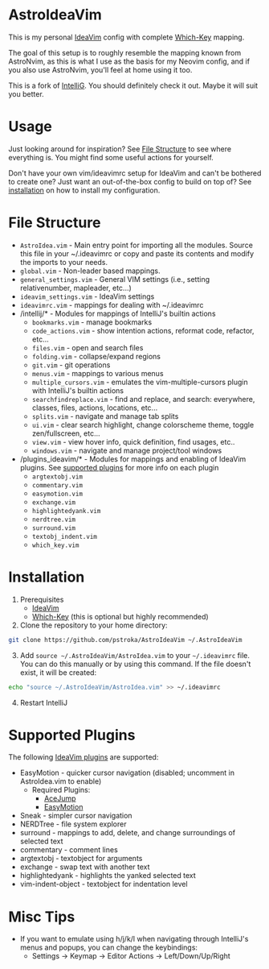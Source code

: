 # AstroIdeaVim

This is my personal [IdeaVim](https://plugins.jetbrains.com/plugin/164-ideavim) config 
with complete [Which-Key](https://plugins.jetbrains.com/plugin/15976-which-key) mapping.

The goal of this setup is to roughly resemble the mapping known from AstroNvim, 
as this is what I use as the basis for my Neovim config, 
and if you also use AstroNvim, you'll feel at home using it too.

This is a fork of [IntelliG](https://github.com/gcalica/IntelliG). 
You should definitely check it out. Maybe it will suit you better.

# Usage
Just looking around for inspiration? See [File Structure](#file-structure) to see where everything is. 
You might find some useful actions for yourself.

Don't have your own vim/ideavimrc setup for IdeaVim and can't be bothered to create one? 
Just want an out-of-the-box config to build on top of? See [installation](#installation) on how to install my configuration.

# File Structure
* `AstroIdea.vim` - Main entry point for importing all the modules. Source this file in your ~/.ideavimrc or copy and paste its contents and modify the imports to your needs.
* `global.vim` - Non-leader based mappings. 
* `general_settings.vim` - General VIM settings (i.e., setting relativenumber, mapleader, etc...)
* `ideavim_settings.vim` - IdeaVim settings
* `ideavimrc.vim` - mappings for dealing with ~/.ideavimrc
* /intellij/* - Modules for mappings of IntelliJ's builtin actions
    * `bookmarks.vim` - manage bookmarks
    * `code_actions.vim` - show intention actions, reformat code, refactor, etc...
    * `files.vim` - open and search files
    * `folding.vim` - collapse/expand regions 
    * `git.vim` - git operations
    * `menus.vim` - mappings to various menus
    * `multiple_cursors.vim` - emulates the vim-multiple-cursors plugin with IntelliJ's builtin actions
    * `searchfindreplace.vim` - find and replace, and search: everywhere, classes, files, actions, locations, etc...
    * `splits.vim` - navigate and manage tab splits 
    * `ui.vim` - clear search highlight, change colorscheme theme, toggle zen/fullscreen, etc...
    * `view.vim` - view hover info, quick definition, find usages, etc..
    * `windows.vim` - navigate and manage project/tool windows
* /plugins_ideavim/* - Modules for mappings and enabling of IdeaVim plugins. See [supported plugins](#supported-plugins) for more info on each plugin
    * `argtextobj.vim`
    * `commentary.vim`
    * `easymotion.vim`
    * `exchange.vim`
    * `highlightedyank.vim`
    * `nerdtree.vim`
    * `surround.vim`
    * `textobj_indent.vim`
    * `which_key.vim`

# Installation
1. Prerequisites
    * [IdeaVim](https://plugins.jetbrains.com/plugin/164-ideavim)
    * [Which-Key](https://plugins.jetbrains.com/plugin/15976-which-key) (this is optional but highly recommended)
2. Clone the repository to your home directory:
```sh
git clone https://github.com/pstroka/AstroIdeaVim ~/.AstroIdeaVim
```
3. Add `source ~/.AstroIdeaVim/AstroIdea.vim` to your `~/.ideavimrc` file. 
You can do this manually or by using this command. If the file doesn't exist, it will be created:
```sh
echo "source ~/.AstroIdeaVim/AstroIdea.vim" >> ~/.ideavimrc
```
4. Restart IntelliJ

# Supported Plugins
The following [IdeaVim plugins](https://github.com/JetBrains/ideavim/wiki/IdeaVim-Plugins#ideavim-plugins) are supported:
* EasyMotion - quicker cursor navigation (disabled; uncomment in AstroIdea.vim to enable)
  * Required Plugins:
    * [AceJump](https://plugins.jetbrains.com/plugin/7086-acejump)
    * [EasyMotion](https://plugins.jetbrains.com/plugin/13360-ideavim-easymotion)
* Sneak - simpler cursor navigation
* NERDTree - file system explorer
* surround - mappings to add, delete, and change surroundings of selected text
* commentary - comment lines
* argtextobj - textobject for arguments
* exchange - swap text with another text
* highlightedyank - highlights the yanked selected text
* vim-indent-object - textobject for indentation level

# Misc Tips
* If you want to emulate using h/j/k/l when navigating through IntelliJ's menus and popups, you can change the keybindings:
  * Settings -> Keymap -> Editor Actions -> Left/Down/Up/Right